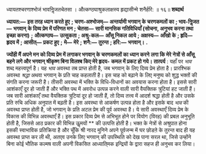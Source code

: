  

ध्यायतश्चरणाश्भोजं भावनिॢजतचेतसा । औत्कण्ठ्याश्रुकलाक्षस्य हृद्यासीन्मे शनैर्हरि: ॥ १६॥ **शब्दार्थ** 

**ध्यायत:—** **इस तरह ध्यान करते हुए** **; चरण-अश्भोजम्—** **अन्तर्यामी भगवान् के चरणकमलों का** **; भाव-निॢजत—** **भगवान्** **के दिव्य प्रेम में परिणत मन** **; चेतसा—** **सारी मानसिक गतिविधियाँ (सोचना, अनुभव करना तथा इच्छा करना)** **;** **औत्कण्ठ्य—** **उत्सुकता** **; अश्रु-कल—** **आँसू निकल आये** **; अक्षस्य—** **आँखो के** **; हृदि—** **हृदय में** **; आसीत्—** **प्रकट हुए** **;** **मे—** **मेरे** **; शनै:—** **तुरन्त** **; हरि:—** **भगवान्।** **.** 

**ज्योंही मैं अपने मन को दिव्य प्रेम में लगाकर भगवान् के चरणकमलों का ध्यान करने** **लगा कि मेरे नेत्रों से आँसू बहने लगे और भगवान् श्रीकृष्ण बिना विलश्ब किए मेरे हृदय-** **कमल में प्रकट हो गये।** **तात्पर्य** : यहाँ पर *भाव* शब्द महत्त्वपूर्ण है। यह *भाव* अवस्था तब प्राप्त होती है, जब भगवान् के लिए दिव्य प्रेम होता है। प्रारश्भिक अवस्था *श्रद्धा* अथवा भगवान् के प्रति चाह कहलाती है। इस चाह को बढ़ाने के लिए मनुष्य को शुद्ध भक्तों की संगति करना जरूरी है। तीसरी अवस्था में भक्ति के विधि-विधानों का अवयास करना होता है। इससे सारी आशंकाएँ दूर हो जाती हैं और भक्ति पथ में अवरोध उत्पन्न करने वाली सारी वैयक्तिक त्रुटियां हट जाती हैं। जब सारी आशंकाएँ तथा वैयक्तिक त्रुटियां दूर हो जाती हैं, तो दिव्य तत्त्व में आदर्श श्रद्धा होती है और उसके प्रति रुचि अधिक अनुपात में बढ़ती है। इस अवस्था से आकर्षण उत्पन्न होता है और इसके बाद *भाव* की अवस्था प्राप्त होती है, जो भगवान् के प्रति अटल प्रेम की पूर्व अवस्था है। ये सारी अवस्थाएँ दिव्य प्रेम के विकास की विभिन्न अवस्थाएँ हैं। इस प्रकार दिव्य प्रेम से अभिभूत होने पर वियोग (विरह) की प्रबल अनुभूति होती है, जिससे आठ प्रकार की विभिन्न ऊॢमयों ** की उत्पत्ति होती है। भक्त के नेत्रों से अश्रुपात होना इसकी स्वाभाविक प्रतिक्रिया है और चूँकि श्री नारद मुनिने अपने पूर्वजन्म में घर छोडऩे के तुरन्त बाद ही यह अवस्था प्राप्त कर ली थी, अतएव उनके लिए भगवान् की उपस्थिति को देख पाना सरल था, जिसे उन्होंने बिना कोई भौतिक कल्मष वाली अपनी विकसित आध्याति्मक इन्द्रियों के द्वारा सहज ही अनुभव कर लिया। 